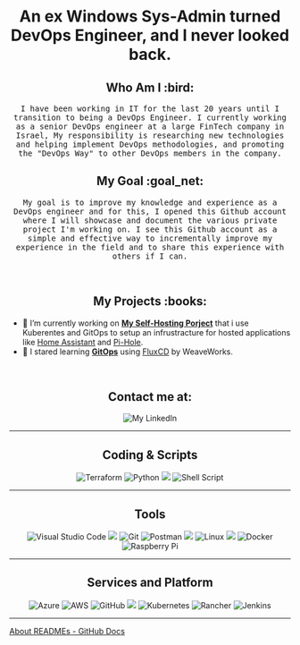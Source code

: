 <h1 align="center">An ex Windows Sys-Admin turned DevOps Engineer, and I never looked back.</h1>

<h2 align="center"> Who Am I :bird: </h2>
<p align="center">
     <samp> I have been working in IT for the last 20 years until I transition to being a DevOps Engineer. I currently working as a senior DevOps engineer at a large FinTech company in Israel, My responsibility is researching new technologies and helping implement DevOps methodologies, and promoting the "DevOps Way" to other DevOps members in the company.</samp>
</p>
<h2 align="center"> My Goal :goal_net: </h2>
<p align="center">
     <samp> My goal is to improve my knowledge and experience as a DevOps engineer and for this, I opened this Github account where I will showcase and document the various private project I'm working on. I see this Github account as a simple and effective way to incrementally improve my experience in the field and to share this experience with others if I can.</samp>
</p>

<br>

<h2 align="center"> My Projects :books: </h2>

- 🔭 I’m currently working on [**My Self-Hosting Porject**](https://github.com/users/orenzp/projects/1) that i use Kuberentes and GitOps to setup an infrustracture for hosted applications like [Home Assistant](https://www.home-assistant.io/) and [Pi-Hole](https://pi-hole.net/).
- 🌱 I stared learning [**GitOps**](https://github.com/orenzp/gitops) using [FluxCD](https://github.com/fluxcd) by WeaveWorks.

</br>

<h2 align="center"> Contact me at: </h2> 
<p align="center" href="https://linkedin.com/in/orenzipori" target="blank"><img alt="My LinkedIn" src="https://img.shields.io/badge/linkedin-%230077B5.svg?style=for-the-badge&logo=linkedin&logoColor=white"> </p>

<hr>

<p align="center"><h2 align="center">Coding & Scripts</h2>
<p align="center"><img alt="Terraform" src="https://img.shields.io/badge/terraform-%235835CC.svg?style=for-the-badge&logo=terraform&logoColor=white"/> <img alt="Python" src="https://img.shields.io/badge/python-%2314354C.svg?style=for-the-badge&logo=python&logoColor=white"/> <img src="https://img.shields.io/badge/Markdown-000000?style=for-the-badge&logo=markdown&logoColor=white"/> <img alt="Shell Script" src="https://img.shields.io/badge/shell_script-%23121011.svg?style=for-the-badge&logo=gnu-bash&logoColor=white"/>

<hr>

<p align="center"><h2 align="center">Tools</h2>
<p align="center"> <img alt="Visual Studio Code" src="https://img.shields.io/badge/VisualStudioCode-0078d7.svg?style=for-the-badge&logo=visual-studio-code&logoColor=white"/> <img src="https://img.shields.io/badge/GitKraken-179287?style=for-the-badge&logo=GitKraken&logoColor=white" /> <img alt="Git" src="https://img.shields.io/badge/git-%23F05033.svg?style=for-the-badge&logo=git&logoColor=white"/> <img alt="Postman" src="https://img.shields.io/badge/Postman-FF6C37?style=for-the-badge&logo=postman&logoColor=red" /> <img src="https://img.shields.io/badge/VIM-%2311AB00.svg?&style=for-the-badge&logo=vim&logoColor=white"/> <img alt="Linux" src="https://img.shields.io/badge/Linux-FCC624?style=for-the-badge&logo=linux&logoColor=black"> <img src="https://img.shields.io/badge/podman-%230077B5.svg?style=for-the-badge&logo=podman&logoColor=white"> <img alt="Docker" src="https://img.shields.io/badge/docker-%230db7ed.svg?style=for-the-badge&logo=docker&logoColor=white"/> <img alt="Raspberry Pi" src="https://img.shields.io/badge/-RaspberryPi-C51A4A?style=for-the-badge&logo=Raspberry-Pi"/>

<hr>

<p align="center"><h2 align="center"> Services and Platform</h2>
<p align="center"> <img alt="Azure" src="https://img.shields.io/badge/microsoft%20azure-0089D6?style=for-the-badge&logo=microsoft-azure&logoColor=white"/> 
<img alt="AWS" src="https://img.shields.io/badge/Amazon AWS-{232F3E}?style=for-the-badge&logo=amazonaws&logoColor=white"/> <img alt="GitHub" src="https://img.shields.io/badge/github-%23121011.svg?style=for-the-badge&logo=github&logoColor=white"/> <img src="https://img.shields.io/badge/GitHub_Actions-2088FF?style=for-the-badge&logo=github-actions&logoColor=white"/> <img alt="Kubernetes" src="https://img.shields.io/badge/kubernetes-%23326ce5.svg?style=for-the-badge&logo=kubernetes&logoColor=white"/> <img alt="Rancher" src="https://img.shields.io/badge/rancher-%230075A8.svg?style=for-the-badge&logo=rancher&logoColor=white"/> <img alt="Jenkins" src="https://img.shields.io/badge/jenkins-%232C5263.svg?style=for-the-badge&logo=jenkins&logoColor=white"/>

</p>
<hr>

<!--
https://www.youtube.com/watch?v=n6d4KHSKqGk&t=0s
https://simpleicons.org/
https://github.com/badges/shields
https://shields.io/
https://github.com/abhisheknaiidu/awesome-github-profile-readme
https://github.com/Ileriayo/markdown-badges
https://github.com/marketplace/actions/github-activity-readme
-->

[About READMEs - GitHub Docs](https://docs.github.com/en/github/creating-cloning-and-archiving-repositories/creating-a-repository-on-github/about-readmes)
